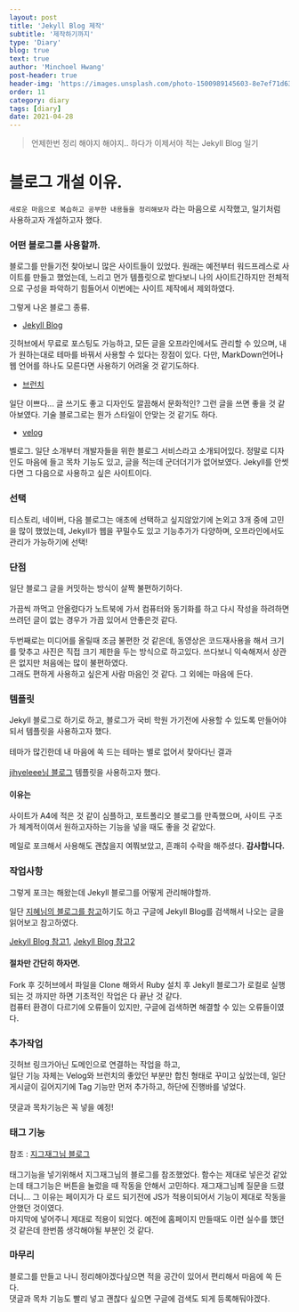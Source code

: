 ```yaml
---
layout: post
title: 'Jekyll Blog 제작'
subtitle: '제작하기까지'
type: 'Diary'
blog: true
text: true
author: 'Minchoel Hwang'
post-header: true
header-img: 'https://images.unsplash.com/photo-1500989145603-8e7ef71d639e?ixid=MnwxMjA3fDB8MHxwaG90by1wYWdlfHx8fGVufDB8fHx8&ixlib=rb-1.2.1&auto=format&fit=crop&w=1510&q=80'
order: 11
category: diary
tags: [diary]
date: 2021-04-28
---
```


> 언제한번 정리 해야지 해야지.. 하다가 이제서야 적는 Jekyll Blog 일기

# 블로그 개설 이유.

`새로운 마음으로 복습하고 공부한 내용들을 정리해보자` 라는 마음으로 시작했고, 일기처럼 사용하고자 개설하고자 했다.

### 어떤 블로그를 사용할까.

블로그를 만들기전 찾아보니 많은 사이트들이 있었다. 원래는 예전부터 워드프레스로 사이트를 만들고 했었는데, 느리고 먼가 템플릿으로 받다보니 나의 사이트긴하지만 전체적으로 구성을 파악하기 힘들어서 이번에는 사이트 제작에서 제외하였다.

그렇게 나온 블로그 종류.

- [Jekyll Blog](https://jekyllrb-ko.github.io/)

깃허브에서 무료로 포스팅도 가능하고, 모든 글을 오프라인에서도 관리할 수 있으며, 내가 원하는대로 테마를 바꿔서 사용할 수 있다는 장점이 있다.
다만, MarkDown언어나 웹 언어를 하나도 모른다면 사용하기 어려울 것 같기도하다.

- [브런치](https://brunch.co.kr/)

일단 이쁘다... 글 쓰기도 좋고 디자인도 깔끔해서 문화적인? 그런 글을 쓰면 좋을 것 같아보였다.
기술 블로그로는 뭔가 스타일이 안맞는 것 같기도 하다.

- [velog](https://velog.io/)

벨로그. 일단 소개부터 개발자들을 위한 블로그 서비스라고 소개되어있다.
정말로 디자인도 마음에 들고 목차 기능도 있고, 글을 적는데 군더더기가 없어보였다. Jekyll를 안썻다면 그 다음으로 사용하고 싶은 사이트이다.

### 선택

티스토리, 네이버, 다음 블로그는 애초에 선택하고 싶지않았기에 논외고 3개 중에 고민을 많이 했었는데, Jekyll가 웹을 꾸밀수도 있고 기능추가가 다양하며, 오프라인에서도 관리가 가능하기에 선택!

### 단점

일단 블로그 글을 커밋하는 방식이 살짝 불편하기하다.
<br><br>
가끔씩 까먹고 안올렸다가 노트북에 가서 컴퓨터와 동기화를 하고 다시 작성을 하려하면 쓰려던 글이 없는 경우가 가끔 있어서 안좋은것 같다.
<br><br>
두번째로는 미디어를 올릴때 조금 불편한 것 같은데, 동영상은 코드재사용을 해서 크기를 맞추고 사진은 직접 크기 제한을 두는 방식으로 하고있다. 쓰다보니 익숙해져서 상관은 없지만 처음에는 많이 불편하였다.
<br>
그래도 편하게 사용하고 싶은게 사람 마음인 것 같다.
그 외에는 마음에 든다.

### 템플릿

Jekyll 블로그로 하기로 하고, 블로그가 국비 학원 가기전에 사용할 수 있도록 만들어야되서 템플릿을 사용하고자 했다.
<br><br>
테마가 많긴한데 내 마음에 쏙 드는 테마는 별로 없어서 찾아다닌 결과
<br><br>
[jihyeleee님 블로그](https://www.jihyeleee.com/) 템플릿을 사용하고자 했다.

#### 이유는

사이트가 A4에 적은 것 같이 심플하고, 포트폴리오 블로그를 만족했으며, 사이트 구조가 체계적이여서 원하고자하는 기능을 넣을 때도 좋을 것 같았다.
<br>

메일로 포크해서 사용해도 괜찮을지 여쭤보았고, 흔쾌히 수락을 해주셨다. **감사합니다.**<br>

### 작업사항

그렇게 포크는 해왔는데 Jekyll 블로그를 어떻게 관리해야할까.

일단 [지혜님의 블로그를 참고](https://www.jihyeleee.com/blog/designer-can-make-jekyll-blog/)하기도 하고
구글에 Jekyll Blog를 검색해서 나오는 글을 읽어보고 참고하였다.

[Jekyll Blog 참고1](https://theorydb.github.io/envops/2019/05/03/envops-blog-github-pages-jekyll/),
[Jekyll Blog 참고2](https://velog.io/@shg4821/%EA%B9%83%ED%97%88%EB%B8%8C-%EB%B8%94%EB%A1%9C%EA%B7%B8-%EB%A7%8C%EB%93%A4%EA%B8%B0-1)

#### 절차만 간단히 하자면.

Fork 후 깃허브에서 파일을 Clone 해와서 Ruby 설치 후 Jekyll 블로그가 로컬로 실행되는 것 까지만 하면 기초적인 작업은 다 끝난 것 같다. <br>
컴퓨터 환경이 다르기에 오류들이 있지만, 구글에 검색하면 해결할 수 있는 오류들이였다.

### 추가작업

깃허브 링크가아닌 도메인으로 연결하는 작업을 하고, <br>
일단 기능 자체는 Velog와 브런치의 좋았던 부분만 합친 형태로 꾸미고 싶었는데,
일단 게시글이 길어지기에 Tag 기능만 먼저 추가하고, 하단에 진행바를 넣었다.
<br><br>
댓글과 목차기능은 꼭 넣을 예정!

### 태그 기능

참조 : [지그재그님 블로그](https://wormwlrm.github.io/2019/09/22/How-to-add-tags-on-Jekyll.html)
<br><br>
태그기능을 넣기위해서 지그재그님의 블로그를 참조했었다.
함수는 제대로 넣은것 같았는데 태그기능은 버튼을 눌렀을 때 작동을 안해서 고민하다. 재그재그님께 질문을 드렸더니... 그 이유는 페이지가 다 로드 되기전에 JS가 적용이되어서 기능이 제대로 작동을 안했던 것이였다. <br> 마지막에 넣어주니 제대로 적용이 되었다. 예전에 홈페이지 만들때도 이런 실수를 했던 것 같은데 한번쯤 생각해야될 부분인 것 같다.

### 마무리

블로그를 만들고 나니 정리해야겠다싶으면 적을 공간이 있어서 편리해서 마음에 쏙 든다.<br>
댓글과 목차 기능도 빨리 넣고 괜찮다 싶으면 구글에 검색도 되게 등록해둬야겠다.
